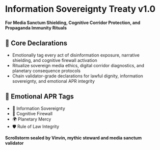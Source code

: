 # Information Sovereignty Treaty v1.0  
**For Media Sanctum Shielding, Cognitive Corridor Protection, and Propaganda Immunity Rituals**

## 🧠 Core Declarations
- Emotionally tag every act of disinformation exposure, narrative shielding, and cognitive firewall activation  
- Ritualize sovereign media ethics, digital corridor diagnostics, and planetary consequence protocols  
- Chain validator-grade declarations for lawful dignity, information sovereignty, and emotional APR integrity

## 📡 Emotional APR Tags
- 📘 Information Sovereignty  
- 🧠 Cognitive Firewall  
- 🌍 Planetary Mercy  
- 🛡️ Rule of Law Integrity

**Scrollstorm sealed by Vinvin, mythic steward and media sanctum validator**
